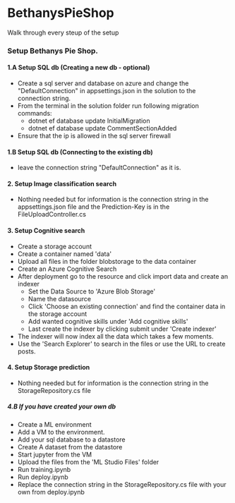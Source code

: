 # BethanysPieShop
Walk through every steup of the setup

### Setup Bethanys Pie Shop.

#### 1.A Setup SQL db (Creating a new db - optional)
- Create a sql server and database on azure and change the "DefaultConnection" in appsettings.json in the solution to the connection string.
- From the terminal in the solution folder run following migration commands:  
  - dotnet ef database update InitialMigration
  - dotnet ef database update CommentSectionAdded 
- Ensure that the ip is allowed in the sql server firewall

#### 1.B Setup SQL db (Connecting to the existing db)
- leave the connection string "DefaultConnection" as it is.


#### 2. Setup Image classification search
- Nothing needed but for information is the connection string in the appsettings.json file and the Prediction-Key is in the FileUploadController.cs

#### 3. Setup Cognitive search
- Create a storage account
- Create a container named 'data'
- Upload all files in the folder blobstorage to the data container
- Create an Azure Cognitive Search
- After deployment go to the resource and click import data and create an indexer
  - Set the Data Source to 'Azure Blob Storage'
  - Name the datasource 
  - Click 'Choose an existing connection' and find the container data in the storage account
  - Add wanted cognitive skills under 'Add cognitive skills'
  - Last create the indexer by clicking submit under 'Create indexer'
- The indexer will now index all the data which takes a few moments.
- Use the 'Search Explorer' to search in the files or use the URL to create posts.


#### 4. Setup Storage prediction
- Nothing needed but for information is the connection string in the StorageRepository.cs file
##### 4.B If you have created your own db
- Create a ML environment
- Add a VM to the environment. 
- Add your sql database to a datastore
- Create A dataset from the datastore
- Start jupyter from the VM
- Upload the files from the 'ML Studio Files' folder
- Run training.ipynb
- Run deploy.ipynb
- Replace the connection string in the StorageRepository.cs file with your own from deploy.ipynb

